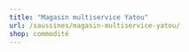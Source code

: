 ```yaml
---
title: "Magasin multiservice Yatou"
url: /saussines/magasin-multiservice-yatou/
shop: commodité
---
```

